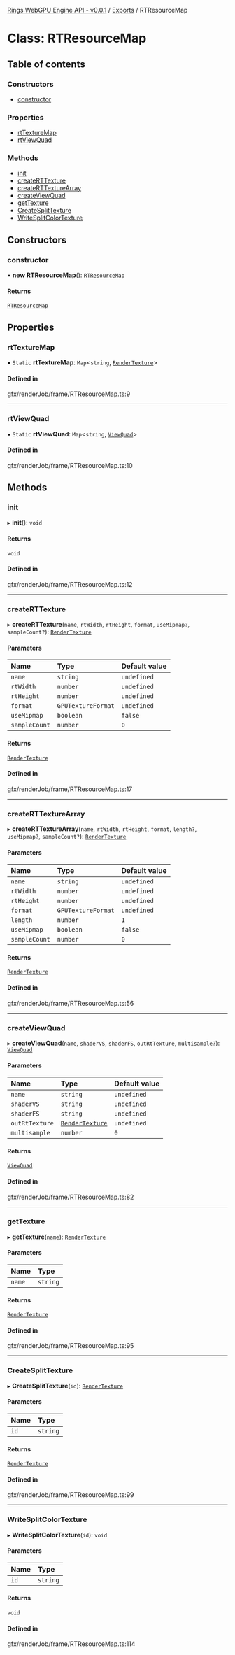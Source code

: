 [Rings WebGPU Engine API - v0.0.1](../README.md) / [Exports](../modules.md) / RTResourceMap

# Class: RTResourceMap

## Table of contents

### Constructors

- [constructor](RTResourceMap.md#constructor)

### Properties

- [rtTextureMap](RTResourceMap.md#rttexturemap)
- [rtViewQuad](RTResourceMap.md#rtviewquad)

### Methods

- [init](RTResourceMap.md#init)
- [createRTTexture](RTResourceMap.md#createrttexture)
- [createRTTextureArray](RTResourceMap.md#createrttexturearray)
- [createViewQuad](RTResourceMap.md#createviewquad)
- [getTexture](RTResourceMap.md#gettexture)
- [CreateSplitTexture](RTResourceMap.md#createsplittexture)
- [WriteSplitColorTexture](RTResourceMap.md#writesplitcolortexture)

## Constructors

### constructor

• **new RTResourceMap**(): [`RTResourceMap`](RTResourceMap.md)

#### Returns

[`RTResourceMap`](RTResourceMap.md)

## Properties

### rtTextureMap

▪ `Static` **rtTextureMap**: `Map`\<`string`, [`RenderTexture`](RenderTexture.md)\>

#### Defined in

gfx/renderJob/frame/RTResourceMap.ts:9

___

### rtViewQuad

▪ `Static` **rtViewQuad**: `Map`\<`string`, [`ViewQuad`](ViewQuad.md)\>

#### Defined in

gfx/renderJob/frame/RTResourceMap.ts:10

## Methods

### init

▸ **init**(): `void`

#### Returns

`void`

#### Defined in

gfx/renderJob/frame/RTResourceMap.ts:12

___

### createRTTexture

▸ **createRTTexture**(`name`, `rtWidth`, `rtHeight`, `format`, `useMipmap?`, `sampleCount?`): [`RenderTexture`](RenderTexture.md)

#### Parameters

| Name | Type | Default value |
| :------ | :------ | :------ |
| `name` | `string` | `undefined` |
| `rtWidth` | `number` | `undefined` |
| `rtHeight` | `number` | `undefined` |
| `format` | `GPUTextureFormat` | `undefined` |
| `useMipmap` | `boolean` | `false` |
| `sampleCount` | `number` | `0` |

#### Returns

[`RenderTexture`](RenderTexture.md)

#### Defined in

gfx/renderJob/frame/RTResourceMap.ts:17

___

### createRTTextureArray

▸ **createRTTextureArray**(`name`, `rtWidth`, `rtHeight`, `format`, `length?`, `useMipmap?`, `sampleCount?`): [`RenderTexture`](RenderTexture.md)

#### Parameters

| Name | Type | Default value |
| :------ | :------ | :------ |
| `name` | `string` | `undefined` |
| `rtWidth` | `number` | `undefined` |
| `rtHeight` | `number` | `undefined` |
| `format` | `GPUTextureFormat` | `undefined` |
| `length` | `number` | `1` |
| `useMipmap` | `boolean` | `false` |
| `sampleCount` | `number` | `0` |

#### Returns

[`RenderTexture`](RenderTexture.md)

#### Defined in

gfx/renderJob/frame/RTResourceMap.ts:56

___

### createViewQuad

▸ **createViewQuad**(`name`, `shaderVS`, `shaderFS`, `outRtTexture`, `multisample?`): [`ViewQuad`](ViewQuad.md)

#### Parameters

| Name | Type | Default value |
| :------ | :------ | :------ |
| `name` | `string` | `undefined` |
| `shaderVS` | `string` | `undefined` |
| `shaderFS` | `string` | `undefined` |
| `outRtTexture` | [`RenderTexture`](RenderTexture.md) | `undefined` |
| `multisample` | `number` | `0` |

#### Returns

[`ViewQuad`](ViewQuad.md)

#### Defined in

gfx/renderJob/frame/RTResourceMap.ts:82

___

### getTexture

▸ **getTexture**(`name`): [`RenderTexture`](RenderTexture.md)

#### Parameters

| Name | Type |
| :------ | :------ |
| `name` | `string` |

#### Returns

[`RenderTexture`](RenderTexture.md)

#### Defined in

gfx/renderJob/frame/RTResourceMap.ts:95

___

### CreateSplitTexture

▸ **CreateSplitTexture**(`id`): [`RenderTexture`](RenderTexture.md)

#### Parameters

| Name | Type |
| :------ | :------ |
| `id` | `string` |

#### Returns

[`RenderTexture`](RenderTexture.md)

#### Defined in

gfx/renderJob/frame/RTResourceMap.ts:99

___

### WriteSplitColorTexture

▸ **WriteSplitColorTexture**(`id`): `void`

#### Parameters

| Name | Type |
| :------ | :------ |
| `id` | `string` |

#### Returns

`void`

#### Defined in

gfx/renderJob/frame/RTResourceMap.ts:114
